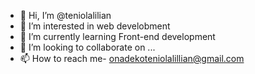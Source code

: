 - 👋 Hi, I’m @teniolalilian
- 👀 I’m interested in web develobment
- 🌱 I’m currently learning Front-end development
- 💞️ I’m looking to collaborate on ...
- 📫 How to reach me- onadekoteniolalillian@gmail.com

<!---
teniolalilian/teniolalilian is a ✨ special ✨ repository because its `README.md` (this file) appears on your GitHub profile.
You can click the Preview link to take a look at your changes.
--->
